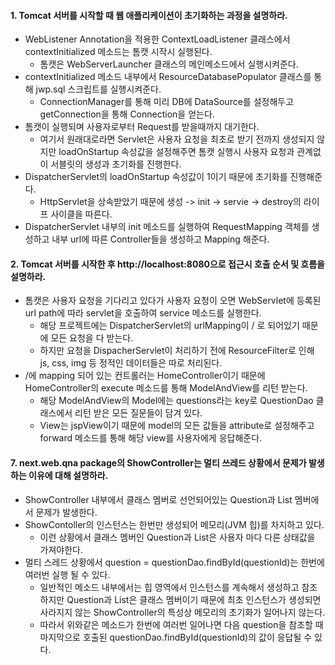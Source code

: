 #### 1. Tomcat 서버를 시작할 때 웹 애플리케이션이 초기화하는 과정을 설명하라.
* WebListener Annotation을 적용한 ContextLoadListener 클래스에서 contextInitialized 메소드는 톰캣 시작시 실행된다.
  * 톰캣은 WebServerLauncher 클래스의 메인메소드에서 실행시켜준다.
* contextInitialized 메소드 내부에서 ResourceDatabasePopulator 클래스를 통해 jwp.sql 스크립트를 실행시켜준다.
  * ConnectionManager를 통해 미리 DB에 DataSource를 설정해두고 getConnection을 통해 Connection을 얻는다.
* 톰캣이 실행되며 사용자로부터 Request를 받을때까지 대기한다.
  * 여기서 원래대로라면 Servlet은 사용자 요청을 최초로 받기 전까지 생성되지 않지만 loadOnStartup 속성값을 설정해주면 톰캣 실행시 사용자 요청과 관계없이 서블릿의 생성과 초기화를 진행한다.
* DispatcherServlet의 loadOnStartup 속성값이 1이기 때문에 초기화를 진행해준다.
  * HttpServlet을 상속받았기 때문에 생성 -> init -> servie -> destroy의 라이프 사이클을 따른다.
* DispatcherServlet 내부의 init 메소드를 실행하여 RequestMapping 객체를 생성하고 내부 url에 따른 Controller들을 생성하고 Mapping 해준다.

#### 2. Tomcat 서버를 시작한 후 http://localhost:8080으로 접근시 호출 순서 및 흐름을 설명하라.
* 톰캣은 사용자 요청을 기다리고 있다가 사용자 요청이 오면 WebServlet에 등록된 url path에 따라 servlet을 호출하여 service 메소드를 실행한다.
  * 해당 프로젝트에는 DispatcherServlet의 urlMapping이 / 로 되어있기 때문에 모든 요청을 다 받는다.
  * 하지만 요청을 DispacherServlet이 처리하기 전에 ResourceFilter로 인해 js, css, img 등 정적인 데이터들은 따로 처리된다.
* /에 mapping 되어 있는 컨트롤러는 HomeController이기 때문에 HomeController의 execute 메소드를 통해 ModelAndView를 리턴 받는다.
  * 해당 ModelAndView의 Model에는 questions라는 key로 QuestionDao 클래스에서 리턴 받은 모든 질문들이 담겨 있다.
  * View는 jspView이기 때문에 model의 모든 값들을 attribute로 설정해주고 forward 메소드를 통해 해당 view를 사용자에게 응답해준다.

#### 7. next.web.qna package의 ShowController는 멀티 쓰레드 상황에서 문제가 발생하는 이유에 대해 설명하라.
* ShowController 내부에서 클래스 멤버로 선언되어있는 Question과 List<Answer> 멤버에서 문제가 발생한다.
* ShowContoller의 인스턴스는 한번만 생성되어 메모리(JVM 힙)를 차지하고 있다.
  * 이런 상황에서 클래스 멤버인 Question과 List<Answer>은 사용자 마다 다른 상태값을 가져야한다.
* 멀티 스레드 상황에서 question = questionDao.findById(questionId)는 한번에 여러번 실행 될 수 있다.
  * 일반적인 메소드 내부에서는 힙 영역에서 인스턴스를 계속해서 생성하고 참조하지만 Question과 List<Answer>은 클래스 멤버이기 때문에 최초 인스턴스가 생성되면 사라지지 않는 ShowController의 특성상 메모리의 초기화가 일어나지 않는다.
  * 따라서 위와같은 메소드가 한번에 여러번 일어나면 다음 question을 참조할 때 마지막으로 호출된 questionDao.findById(questionId)의 값이 응답될 수 있다.